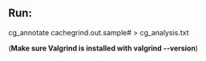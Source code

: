 ## Run: 

cg_annotate cachegrind.out.sample# > cg_analysis.txt

(**Make sure Valgrind is installed with valgrind --version**)